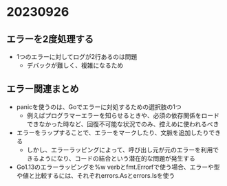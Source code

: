 # 20230926

## エラーを2度処理する

- 1つのエラーに対してログが2行あるのは問題
  - デバックが難しく、複雑になるため

## エラー関連まとめ

- panicを使うのは、Goでエラーに対処するための選択肢の1つ
  - 例えばプログラマーエラーを知らせるときや、必須の依存関係をロードできなかった時など、回復不可能な状況でのみ、控えめに使われるべき
- エラーをラップすることで、エラーをマークしたり、文脈を追加したりできる
  - しかし、エラーラッピングによって、呼び出し元が元のエラーを利用できるようになり、コードの結合という潜在的な問題が発生する
- Go1.13のエラーラッピングを%w verbとfmt.Errorfで使う場合、エラーや型や値と比較するには、それぞれerrors.Asとerrors.Isを使う
